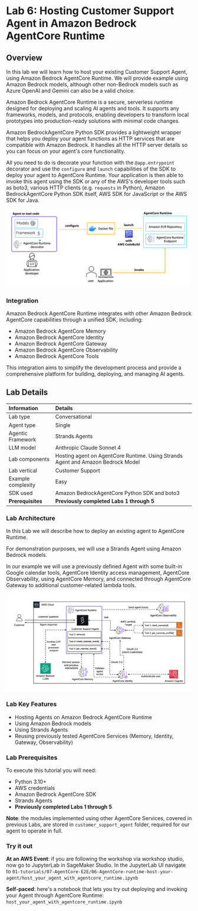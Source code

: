 # Lab 6: Hosting Customer Support Agent in Amazon Bedrock AgentCore Runtime

## Overview

In this lab we will learn how to host your existing Customer Support Agent, using Amazon Bedrock AgentCore Runtime. We will provide example using Amazon Bedrock models, although other non-Bedrock models such as Azure OpenAI and Gemini can also be a valid choice.

Amazon Bedrock AgentCore Runtime is a secure, serverless runtime designed for deploying and scaling AI agents and tools.
It supports any frameworks, models, and protocols, enabling developers to transform local prototypes into production-ready solutions with minimal code changes.

Amazon BedrockAgentCore Python SDK provides a lightweight wrapper that helps you deploy your agent functions as HTTP services that are compatible with Amazon Bedrock. It handles all the HTTP server details so you can focus on your agent's core functionality.

All you need to do is decorate your function with the `@app.entrypoint` decorator and use the `configure` and `launch` capabilities of the SDK to deploy your agent to AgentCore Runtime. Your application is then able to invoke this agent using the SDK or any of the AWS's developer tools such as boto3, various HTTP clients (e.g. `requests` in Python), Amazon BedrockAgentCore Python SDK itself, AWS SDK for JavaScript or the AWS SDK for Java.

![Runtime Overview](images/deploy_with_codebuild_and_test.png)

### Integration

Amazon Bedrock AgentCore Runtime integrates with other Amazon Bedrock AgentCore capabilities through a unified SDK, including:

- Amazon Bedrock AgentCore Memory
- Amazon Bedrock AgentCore Identity
- Amazon Bedrock AgentCore Gateway
- Amazon Bedrock AgentCore Observability
- Amazon Bedrock AgentCore Tools

This integration aims to simplify the development process and provide a comprehensive platform for building, deploying, and managing AI agents.

## Lab Details

| Information        | Details                                                                          |
| :----------------- | :------------------------------------------------------------------------------- |
| Lab type           | Conversational                                                                   |
| Agent type         | Single                                                                           |
| Agentic Framework  | Strands Agents                                                                   |
| LLM model          | Anthropic Claude Sonnet 4                                                        |
| Lab components     | Hosting agent on AgentCore Runtime. Using Strands Agent and Amazon Bedrock Model |
| Lab vertical       | Customer Support                                                                 |
| Example complexity | Easy                                                                             |
| SDK used           | Amazon BedrockAgentCore Python SDK and boto3                                     |
| **Prerequisites**  | **Previously completed Labs 1 through 5**                                        |

### Lab Architecture

In this Lab we will describe how to deploy an existing agent to AgentCore Runtime.

For demonstration purposes, we will use a Strands Agent using Amazon Bedrock models.

In our example we will use a previously defined Agent with some built-in Google calendar tools, AgentCore Identity access management, AgentCore Observability, using AgentCore Memory, and connected through AgentCore Gateway to additional customer-related lambda tools.

![Final Architecture](images/architecture_global.png)

### Lab Key Features

- Hosting Agents on Amazon Bedrock AgentCore Runtime
- Using Amazon Bedrock models
- Using Strands Agents
- Reusing previously tested AgentCore Services (Memory, Identity, Gateway, Observability)

### Lab Prerequisites

To execute this tutorial you will need:

- Python 3.10+
- AWS credentials
- Amazon Bedrock AgentCore SDK
- Strands Agents
- **Previously completed Labs 1 through 5**

**Note**: the modules implemented using other AgentCore Services, covered in previous Labs, are stored in `customer_support_agent` folder, required for our agent to operate in full.

### Try it out

**At an AWS Event**: if you are following the workshop via workshop studio, now go to JupyterLab in SageMaker Studio. In the JupyterLab UI navigate to `01-tutorials/07-AgentCore-E2E/06-AgentCore-runtime-host-your-agent/host_your_agent_with_agentcore_runtime.ipynb`

**Self-paced**: here's a notebook that lets you try out deploying and invoking your Agent through AgentCore Runtime: `host_your_agent_with_agentcore_runtime.ipynb`

